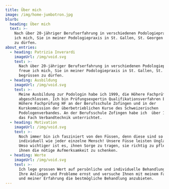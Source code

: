 ```yaml
---
title: Über mich
image: /img/home-jumbotron.jpg
blurb:
  heading: Über mich
  text: >-
    Nach über 20-jähriger Berufserfahrung in verschiedenen Podologiepraxen freue
    ich mich, Sie in meiner Podologiepraxis in St. Gallen, St. Georgen begrüssen
    zu dürfen.
about_entries:
  - heading: Patrizia Inverardi
    imageUrl: /img/void.svg
    text: >-
      Nach über 20-jähriger Berufserfahrung in verschiedenen Podologiepraxen
      freue ich mich, Sie in meiner Podologiepraxis in St. Gallen, St. Georgen
      begrüssen zu dürfen.
  - heading: Ausbildung
    imageUrl: /img/void.svg
    text: >-
      Meine Ausbildung zur Podologin habe ich 1999, die Höhere Fachprüfung 2004
      abgeschlossen. Ich bin Prüfungsexpertin Qualifikationsverfahren EFZ und
      Höhere Fachprüfung HF an der Berufsschule Zofingen und in der
      Kurskommission der überbetrieblichen Kurse des Schweizerischen
      Podologenverbandes. An der Berufsschule Zofingen habe ich  über 10 Jahre
      das Fach Verbandtechnik unterrichtet.
  - heading: Motivation
    imageUrl: /img/void.svg
    text: >-
      Noch immer bin ich fasziniert von den Füssen, denn diese sind so
      individuell wie jeder einzelne Mensch! Unsere Füsse leisten Unglaubliches.
      Umso wichtiger ist es, ihnen Sorge zu tragen, sie richtig zu pflegen und
      ihnen die nötige Aufmerksamkeit zu schenken.
  - heading: Werte
    imageUrl: /img/void.svg
    text: >-
      Ich lege grossen Wert auf persönliche und individuelle Behandlungen, nehme
      Ihre Anliegen und Probleme ernst und versuche Ihnen mit meinem Fachwissen
      und meiner Erfahrung die bestmögliche Behandlung anzubieten.
---
```


